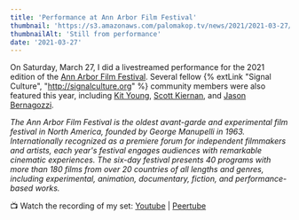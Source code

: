 ```yaml
---
title: 'Performance at Ann Arbor Film Festival'
thumbnail: 'https://s3.amazonaws.com/palomakop.tv/news/2021/2021-03-27/aaff_performance_still.jpg'
thumbnailAlt: 'Still from performance'
date: '2021-03-27'
---
```


On Saturday, March 27, I did a livestreamed performance for the 2021 edition of the <a href="https://www.aafilmfest.org" rel="noopener" target="_blank">Ann Arbor Film Festival</a>. Several fellow {% extLink "Signal Culture", "http://signalculture.org" %} community members were also featured this year, including <a href="http://videoactiveavocado.com" rel="noopener" target="_blank">Kit Young</a>, <a href="https://scottkiernan.com" rel="noopener" target="_blank">Scott Kiernan</a>, and <a href="http://www.seeinginvideo.com" rel="noopener" target="_blank">Jason Bernagozzi</a>.

*The Ann Arbor Film Festival is the oldest avant-garde and experimental film festival in North America, founded by George Manupelli in 1963. Internationally recognized as a premiere forum for independent filmmakers and artists, each year's festival engages audiences with remarkable cinematic experiences. The six-day festival presents 40 programs with more than 180 films from over 20 countries of all lengths and genres, including experimental, animation, documentary, fiction, and performance-based works.*

📺 Watch the recording of my set: <a href="https://youtu.be/6C_MiMVdxQY" rel="noopener" target="_blank">Youtube</a> | <a href="https://videos.scanlines.xyz/w/v7wH5zYjugjdHsiCxhKARZ" rel="noopener" target="_blank">Peertube</a>

